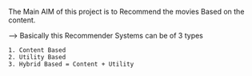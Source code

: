 The Main AIM of this project is to Recommend the movies Based on the content.

--> Basically this Recommender Systems can be of 3 types
    
    1. Content Based
    2. Utility Based
    3. Hybrid Based = Content + Utility

    